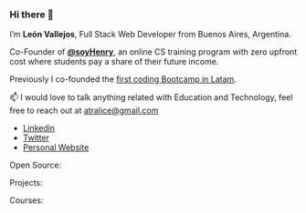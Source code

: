 ### Hi there 👋

I’m **León Vallejos**, Full Stack Web Developer from Buenos Aires, Argentina.

Co-Founder of [**@soyHenry**](https://www.soyhenry.com/), an online CS training program with zero upfront cost where students pay a share of their future income.

Previously I co-founded the [first coding Bootcamp in Latam](https://plataforma5.la/).

:mailbox: I would love to talk anything related with Education and Technology, feel free to reach out at atralice@gmail.com

- [Linkedin](https://www.linkedin.com/in/antoniotralice/)
- [Twitter](https://twitter.com/atralice)
- [Personal Website](https://fotografia.tonitralice.com.ar/)

Open Source:

Projects:

Courses:


